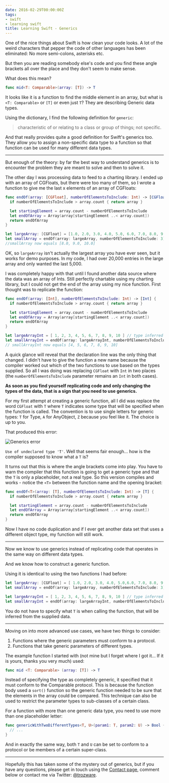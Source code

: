 ```yaml
---
date: 2016-02-29T00:00:00Z
tags:
- swift
- learning swift
title: Learning Swift - Generics
---
```


One of the nice things about Swift is how clean your code looks. A lot of the
weird characters that pepper the code of other languages has been eliminated: No
more semi-colons, asterisks etc.

But then you are reading somebody else's code and you find these angle brackets
all over the place and they don't seem to make sense.

What does this mean?

```swift
func mid<T: Comparable>(array: [T]) -> T
```

It looks like it is a function to find the middle element in an array, but what
is `<T: Comparable>` or `[T]` or even just `T`? They are describing Generic data
types.

Using the dictionary, I find the following definition for `generic`:

> characteristic of or relating to a class or group of things; not specific.

And that really provides quite a good definition for Swift's generics too. They
allow you to assign a non-specific data type to a function so that function can
be used for many different data types.

---

But enough of the theory: by far the best way to understand generics is to
encounter the problem they are meant to solve and then to solve it.

The other day I was processing data to feed to a charting library. I ended up
with an array of CGFloats, but there were too many of them, so I wrote a
function to give me the last x elements of an array of CGFloats:

```swift
func endOf(array: [CGFloat], numberOfElementsToInclude: Int) -> [CGFloat] {
  if numberOfElementsToInclude > array.count { return array }

  let startingElement = array.count - numberOfElementsToInclude
  let endOfArray = Array(array[startingElement ..< array.count])
  return endOfArray
}

let largeArray: [CGFloat] = [1.0, 2.0, 3.0, 4.0, 5.0, 6.0, 7.0, 8.0, 9.0, 10.0]
let smallArray = endOf(array: largeArray, numberOfElementsToInclude: 3)
//smallArray now equals [8.0, 9.0, 10.0]
```

OK, so `largeArray` isn't actually the largest array you have ever seen, but it
works for demo purposes. In my code, I had over 20,000 entries in the large
array and only wanted the last 5,000.

I was completely happy with that until I found another data source where the
data was an array of Ints. Still perfectly chartable using my charting library,
but I could not get the end of the array using my nice function. First thought
was to replicate the function:

```swift
func endOf(array: [Int], numberOfElementsToInclude: Int) -> [Int] {
  if numberOfElementsToInclude > array.count { return array }

  let startingElement = array.count - numberOfElementsToInclude
  let endOfArray = Array(array[startingElement ..< array.count])
  return endOfArray
}

let largeArrayInt = [ 1, 2, 3, 4, 5, 6, 7, 8, 9, 10 ] // type inferred to be Int
let smallArrayInt = endOf(array: largeArrayInt, numberOfElementsToInclude: 7)
// smallArrayInt now equals [4, 5, 6, 7, 8, 9, 10]
```

A quick glance will reveal that the declaration line was the only thing that
changed. I didn't have to give the function a new name because the compiler
worked out which of the two functions to use based on the types supplied. So all
I was doing was replacing `CGFloat` with `Int` in two places (the
`numberOfElementsToInclude` parameter remains an `Int` in both cases).

**As soon as you find yourself replicating code and only changing the types of
the data, that is a sign that you need to use generics.**

For my first attempt at creating a generic function, all I did was replace the
word `CGFloat` with `T` where `T` indicates some type that will be specified
when the function is called. The convention is to use single letters for generic
types: `T` for Type, `A` for AnyObject, `Z` because you feel like it. The choice
is up to you.

That produced this error:

![Generics error][1]

`Use of undeclared type 'T'`. Well that seems fair enough... how is the compiler
supposed to know what a `T` is?

It turns out that this is where the angle brackets come into play. You have to
warn the compiler that this function is going to get a generic type and that the
`T` is only a placeholder, not a real type. So this version compiles and works -
notice the `<T>` between the function name and the opening bracket:

```swift
func endOf<T>(array: [T], numberOfElementsToInclude: Int) -> [T] {
  if numberOfElementsToInclude > array.count { return array }

  let startingElement = array.count - numberOfElementsToInclude
  let endOfArray = Array(array[startingElement ..< array.count])
  return endOfArray
}
```

Now I have no code duplication and if I ever get another data set that uses a
different object type, my function will still work.

---

Now we know to use generics instead of replicating code that operates in the
same way on different data types.

And we know how to construct a generic function.

Using it is identical to using the two functions I had before:

```swift
let largeArray: [CGFloat] = [ 1.0, 2.0, 3.0, 4.0, 5.0,6.0, 7.0, 8.0, 9.0, 10.0 ]
let smallArray = endOf(array: largeArray, numberOfElementsToInclude: 3)

let largeArrayInt = [ 1, 2, 3, 4, 5, 6, 7, 8, 9, 10 ] // type inferred to be Int
let smallArrayInt = endOf(array: largeArrayInt, numberOfElementsToInclude: 7)
```

You do not have to specify what `T` is when calling the function, that will be
inferred from the supplied data.

---

Moving on into more advanced use cases, we have two things to consider:

1. Functions where the generic parameters must conform to a protocol.
2. Functions that take generic parameters of different types.

The example function I started with (not mine but I forget where I got it... If
it is yours, thanks you very much) used:

```swift
func mid <T: Comparable> (array: [T]) -> T
```

Instead of specifying the type as completely generic, it specified that it must
conform to the Comparable protocol. This is because the function body used a
`sort()` function so the generic function needed to be sure that the elements in
the array could be compared. This technique can also be used to restrict the
parameter types to sub-classes of a certain class.

For a function with more than one generic data type, you need to use more than
one placeholder letter:

```swift
func genericWithTwoDifferentTypes<T, U>(param1: T, param2: U) -> Bool {
  // ...
}
```

And in exactly the same way, both `T` and `U` can be set to conform to a
protocol or be members of a certain super-class.

---

Hopefully this has taken some of the mystery out of generics, but if you have
any questions, please get in touch using the [Contact page][2], comment below or
contact me via Twitter: [@trozware][3].

[1]: /images/2016/Generics_error.png
[2]: /contact/
[3]: https://twitter.com/trozware
